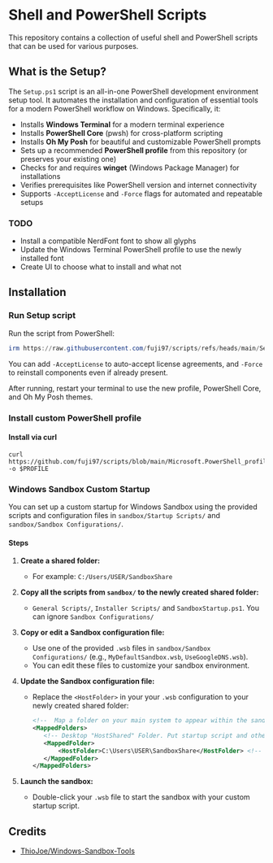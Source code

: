 # Shell and PowerShell Scripts
This repository contains a collection of useful shell and PowerShell scripts that can be used for various purposes.

## What is the Setup?

The `Setup.ps1` script is an all-in-one PowerShell development environment setup tool. It automates the installation and configuration of essential tools for a modern PowerShell workflow on Windows. Specifically, it:

- Installs **Windows Terminal** for a modern terminal experience
- Installs **PowerShell Core** (pwsh) for cross-platform scripting
- Installs **Oh My Posh** for beautiful and customizable PowerShell prompts
- Sets up a recommended **PowerShell profile** from this repository (or preserves your existing one)
- Checks for and requires **winget** (Windows Package Manager) for installations
- Verifies prerequisites like PowerShell version and internet connectivity
- Supports `-AcceptLicense` and `-Force` flags for automated and repeatable setups

### TODO
- Install a compatible NerdFont font to show all glyphs
- Update the Windows Terminal PowerShell profile to use the newly installed font
- Create UI to choose what to install and what not

## Installation

### Run Setup script

Run the script from PowerShell:

```powershell
irm https://raw.githubusercontent.com/fuji97/scripts/refs/heads/main/Setup.ps1 | iex
```

You can add `-AcceptLicense` to auto-accept license agreements, and `-Force` to reinstall components even if already present.

After running, restart your terminal to use the new profile, PowerShell Core, and Oh My Posh themes.

### Install custom PowerShell profile
#### Install via curl
```
curl https://github.com/fuji97/scripts/blob/main/Microsoft.PowerShell_profile.ps1 -o $PROFILE
```

### Windows Sandbox Custom Startup

You can set up a custom startup for Windows Sandbox using the provided scripts and configuration files in `sandbox/Startup Scripts/` and `sandbox/Sandbox Configurations/`.

#### Steps

1. **Create a shared folder:**
    - For example: `C:/Users/USER/SandboxShare`
  
2. **Copy all the scripts from `sandbox/` to the newly created shared folder:**
    - `General Scripts/`, `Installer Scripts/` and `SandboxStartup.ps1`. You can ignore `Sandbox Configurations/`

3. **Copy or edit a Sandbox configuration file:**
	 - Use one of the provided `.wsb` files in `sandbox/Sandbox Configurations/` (e.g., `MyDefaultSandbox.wsb`, `UseGoogleDNS.wsb`).
	 - You can edit these files to customize your sandbox environment.

4. **Update the Sandbox configuration file:**
	 - Replace the `<HostFolder>` in your your `.wsb` configuration to your newly created shared folder:

		 ```xml
		 <!--  Map a folder on your main system to appear within the sandbox  -->
        <MappedFolders>
            <!-- Desktop "HostShared" Folder. Put startup script and other useful scripts into. -->
            <MappedFolder>
                <HostFolder>C:\Users\USER\SandboxShare</HostFolder> <!-- Update the HostFolder path to the one on your real computer that will be shared with the Sandbox -->
            </MappedFolder>
        </MappedFolders>
		 ```

5. **Launch the sandbox:**
	 - Double-click your `.wsb` file to start the sandbox with your custom startup script.

## Credits
- [ThioJoe/Windows-Sandbox-Tools](https://github.com/ThioJoe/Windows-Sandbox-Tools)